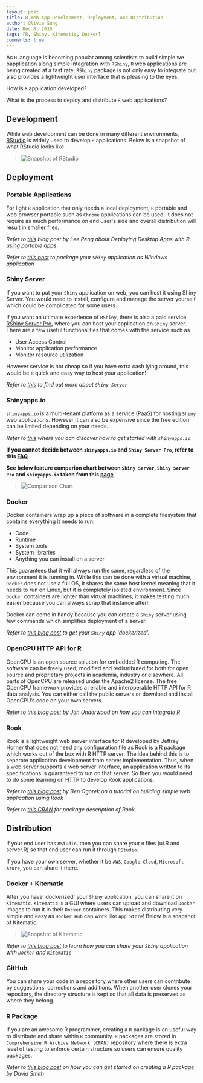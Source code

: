 ```yaml
---
layout: post
title: R Web App Development, Deployment, and Distribution
author: Olivia Sung
date: Dec 8, 2015
tags: [R, Shiny, Kitematic, Docker]
comments: true
---
```


As `R` language is becoming popular among scientists to build simple we bapplication along simple integration with `RShiny`, `R` web applications are being created at a fast rate. `RShiny` package is not only easy to integrate but also provides a lightweight user interface that is pleasing to the eyes.

How is `R` application developed?

What is the process to deploy and distribute `R` web applications?



## Development


While web development can be done in many different environments, [RStudio](https://www.rstudio.com/) is widely used to develop `R` applications. Below is a snapshot of what RStudio looks like.

> ![Snapshot of RStudio](2015-12-08rstudio.png)



## Deployment 


### Portable Applications

For light `R` application that only needs a local deployment, `R` portable and web browser portable such as `Chrome` applications can be used. It does not require as much performance on end user's side and overall distribution will result in smaller files.

*Refer to [this](http://www.r-bloggers.com/deploying-desktop-apps-with-r/) blog post by Lee Peng about Deploying Desktop Apps with R using portable apps*

*Refer to [this post](http://blog.analytixware.com/2014/03/packaging-your-shiny-app-as-windows.html) to package your `Shiny` application as Windows application*

### Shiny Server

If you want to put your `Shiny` application on web, you can host it using Shiny Server. You would need to install, configure and manage the server yourself which could be complicated for some users.

If you want an ultimate experience of `RShiny`, there is also a paid service [RShiny Server Pro](https://www.rstudio.com/products/shiny-server-pro/), where you can host your application on `Shiny` server. 
There are a few useful functionalities that comes with the service such as 

- User Access Control
- Monitor application performance 
- Monitor resource utilization 

However service is not cheap so if you have extra cash lying around, this would be a quick and easy way to host your application!

*Refer to [this](https://www.rstudio.com/products/shiny/shiny-server/) to find out more about `Shiny Server`*

### Shinyapps.io

`shinyapps.io` is a multi-tenant platform as a service (PaaS) for hosting `Shiny` web applications. However it can also be expensive since the free edition can be limited depending on your needs.

*Refer to [this](http://shiny.rstudio.com/articles/shinyapps.html) where you can discover how to get started with `shinyapps.io`*

**If you cannot decide between `shinyapps.io` and `Shiny Server Pro`, refer to this [FAQ](https://www.rstudio.com/faq-items/difference-shinyapps-shiny-server/)**

**See below feature comparion chart between `Shiny Server`, `Shiny Server Pro` and `shinyapps.io` taken from this [page](https://www.rstudio.com/products/shinyapps/)**

> ![Comparison Chart](2015-12-08compare.png)


### Docker

Docker containers wrap up a piece of software in a complete filesystem that contains everything it needs to run:

- Code
- Runtime
- System tools
- System libraries
- Anything you can install on a server

This guarantees that it will always run the same, regardless of the environment it is running in.
While this can be done with a virtual machine, `Docker` does not use a full OS, it shares the same host kernel meaning that it needs to run on Linux, but it is completely isolated environment. Since `Docker` containers are lighter than virtual machines, it makes testing much easier because you can always scrap that instance after!

Docker can come in handy because you can create a `Shiny` server using few commands which simplifies deployment of a server.

*Refer to [this blog post](http://www.rmining.net/2015/04/30/dockerizing-a-shiny-app/) to get your `Shiny` app 'dockerized'.*

### OpenCPU HTTP API for R

OpenCPU is an open source solution for embedded R computing. The software can be freely used, modified and redistributed for both for open source and proprietary projects in academia, industry or elsewhere. All parts of OpenCPU are released under the Apache2 license.  The free OpenCPU framework provides a reliable and interoperable HTTP API for R data analysis. You can either call the public servers or download and install OpenCPU’s code on your own servers.

*Refer to [this blog post](http://www.jenunderwood.com/2015/01/12/part-1-integrating-r/) by Jen Underwood on how you can integrate R*

### Rook

Rook is a lightweight web server interface for R developed by Jeffrey Horner that does not need any configuration file as Rook is a R package which works out of the box with R HTTP server.
The idea behind this is to separate application development from server implementation. Thus, when a web server supports a web server interface, an application written to its specifications is guaranteed to run on that server.
So then you would need to do some learning on HTTP to develop Rook applications.

*Refer to [this blog post](http://www.r-bloggers.com/a-simple-web-application-using-rook/) by Ben Ogorek on a tutorial on building simple web application using Rook*

*Refer to [this CRAN](https://cran.r-project.org/web/packages/Rook/README.html) for package description of Rook*


## Distribution

If your end user has `RStudio`. then you can share your `R` files (ui.R and server.R) so that end user can run it through `RStudio`.

If you have your own server, whether it be `AWS`, `Google Cloud`, `Microsoft Azure`, you can share it there.

### Docker + Kitematic

After you have 'dockerized' your `Shiny` application, you can share it on `Kitematic`.
`Kitematic` is a GUI where users can upload and download `Docker` images to run it in their `Docker` containers.
This makes distributing very simple and easy as `Docker Hub` can work like `App Store`!
Below is a snapshot of Kitematic.

> ![Snapshot of Kitematic](2015-12-08kitematic.jpg)

*Refer to [this blog post](http://www.r-bloggers.com/share-your-shiny-apps-with-docker-and-kitematic/) to learn how you can share your `Shiny` application with `Docker` and `Kitematic`*

### GitHub

You can share your code in a repository where other users can contribute by suggestions, corrections and additions.
When another user clones your repository, the directory structure is kept so that all data is preserved as where they belong.

### R Package

If you are an awesome R programmer, creating a `R` package is an useful way to distribute and share within `R` community.
`R` packages are stored in `Comprehensive R Archive Network (CRAN)` repository where there is extra level of testing to enforce certain structure so users can ensure quality packages.

*Refer to [this blog post](http://blog.revolutionanalytics.com/2009/08/creating-r-packages-a-tutorial-draft.html) on how you can get started on creating a R package by David Smith*
